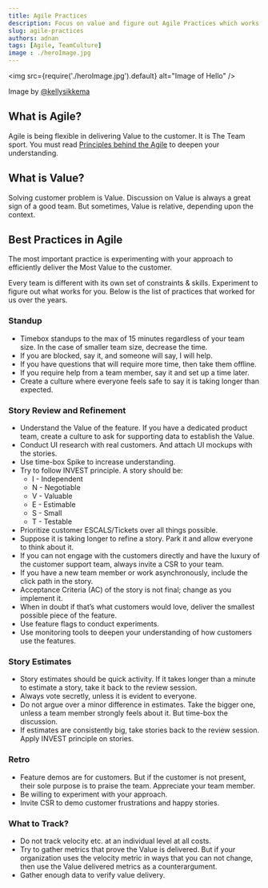 ```yaml
---
title: Agile Practices
description: Focus on value and figure out Agile Practices which works for your team 
slug: agile-practices
authors: adnan
tags: [Agile, TeamCulture]
image : ./heroImage.jpg
---
```

<head>
  <meta name="og:image" content="{require('./heroImage.jpg').default}" />
  <meta name="keywords" content="Agile Practices, Team Culture, Continuous Experiments"/>
</head>

<img
src={require('./heroImage.jpg').default}
alt="Image of Hello"
/>

Image by [@kellysikkema](https://unsplash.com/@kellysikkema)



## What is Agile?

Agile is being flexible in delivering Value to the customer. It is The Team sport. You must read [Principles behind the Agile](https://agilemanifesto.org/principles.html) to deepen your understanding.

## What is Value?

Solving customer problem is Value. Discussion on Value is always a great sign of a good team. But sometimes, Value is relative, depending upon the context.

## Best Practices in Agile

The most important practice is experimenting with your approach to efficiently deliver the Most Value to the customer.
<!--truncate-->
Every team is different with its own set of constraints & skills. Experiment to figure out what works for you. Below is the list of practices that worked for us over the years.

### Standup

- Timebox standups to the max of 15 minutes regardless of your team size. In the case of smaller team size, decrease the time.
- If you are blocked, say it, and someone will say, I will help.
- If you have questions that will require more time, then take them offline.
- If you require help from a team member, say it and set up a time later.
- Create a culture where everyone feels safe to say it is taking longer than expected.

### Story Review and Refinement

- Understand the Value of the feature. If you have a dedicated product team, create a culture to ask for supporting data to establish the Value.
- Conduct UI research with real customers. And attach UI mockups with the stories.
- Use time-box Spike to increase understanding.
- Try to follow INVEST principle. A story should be: 
    - I - Independent
    - N - Negotiable
    - V - Valuable
    - E - Estimable
    - S - Small
    - T - Testable
- Prioritize customer ESCALS/Tickets over all things possible.
- Suppose it is taking longer to refine a story. Park it and allow everyone to think about it.
- If you can not engage with the customers directly and have the luxury of the customer support team, always invite a CSR to your team.
- If you have a new team member or work asynchronously, include the click path in the story.
- Acceptance Criteria (AC) of the story is not final; change as you implement it.
- When in doubt if that’s what customers would love, deliver the smallest possible piece of the feature.
- Use feature flags to conduct experiments.
- Use monitoring tools to deepen your understanding of how customers use the features.

### Story Estimates

- Story estimates should be quick activity. If it takes longer than a minute to estimate a story, take it back to the review session.
- Always vote secretly, unless it is evident to everyone.
- Do not argue over a minor difference in estimates. Take the bigger one, unless a team member strongly feels about it. But time-box the discussion.
- If estimates are consistently big, take stories back to the review session. Apply INVEST principle on stories.

### Retro

- Feature demos are for customers. But if the customer is not present, their sole purpose is to praise the team. Appreciate your team member.
- Be willing to experiment with your approach.
- Invite CSR to demo customer frustrations and happy stories.

### What to Track?

- Do not track velocity etc. at an individual level at all costs. 
- Try to gather metrics that prove the Value is delivered. But if your organization uses the velocity metric in ways that you can not change, then use the Value delivered metrics as a counterargument.
- Gather enough data to verify value delivery.
